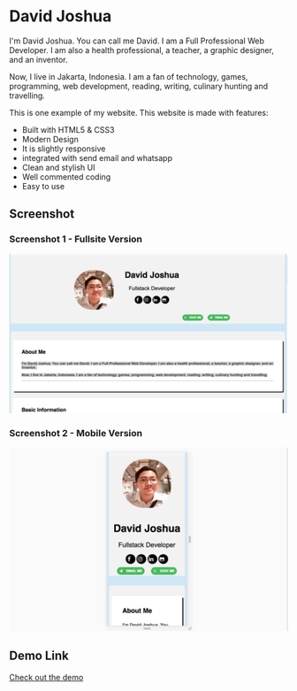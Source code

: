 # David Joshua
I'm David Joshua. You can call me David. I am a Full Professional Web Developer. I am also a health professional, a teacher, a graphic designer, and an inventor.

Now, I live in Jakarta, Indonesia. I am a fan of technology, games, programming, web development, reading, writing, culinary hunting and travelling.

This is one example of my website. This website is made with features:

- Built with HTML5 & CSS3
- Modern Design
- It is slightly responsive
- integrated with send email and whatsapp
- Clean and stylish UI
- Well commented coding
- Easy to use


## Screenshot

### Screenshot 1 - Fullsite Version

![Screenshot 1](https://github.com/davidjoshua87/davidjoshua87.github.io/blob/master/Screen%20Shot%20Full%20Website.png)

### Screenshot 2 - Mobile Version

![Screenshot 2](https://github.com/davidjoshua87/davidjoshua87.github.io/blob/master/Screen%20Shot%20Mobile%20Version.png)

## Demo Link
[Check out the demo](https://davidjoshua87.github.io/)



